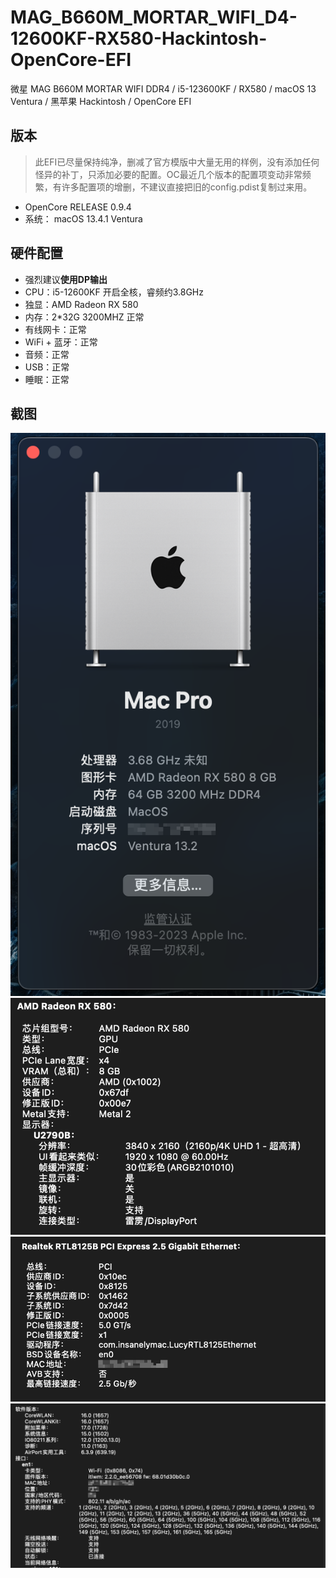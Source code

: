 # MAG_B660M_MORTAR_WIFI_D4-12600KF-RX580-Hackintosh-OpenCore-EFI

微星 MAG B660M MORTAR WIFI DDR4 / i5-123600KF / RX580 / macOS 13 Ventura / 黑苹果 Hackintosh / OpenCore EFI

## 版本

>此EFI已尽量保持纯净，删减了官方模版中大量无用的样例，没有添加任何怪异的补丁，只添加必要的配置。OC最近几个版本的配置项变动非常频繁，有许多配置项的增删，不建议直接把旧的config.pdist复制过来用。

- OpenCore RELEASE 0.9.4
- 系统： macOS 13.4.1 Ventura

## 硬件配置

- 强烈建议**使用DP输出**
- CPU：i5-12600KF 开启全核，睿频约3.8GHz
- 独显：AMD Radeon RX 580
- 内存：2*32G 3200MHZ 正常
- 有线网卡：正常
- WiFi + 蓝牙：正常
- 音频：正常
- USB：正常
- 睡眠：正常

## 截图

![关于本机](readme_image/关于本机.png)
![GPU](readme_image/GPU.png)
![有线网卡](readme_image/有线网卡.png)
![WiFi](readme_image/WiFi.png)